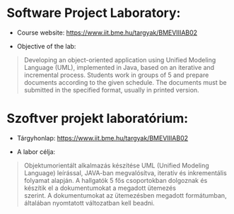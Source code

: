 # Software Project Laboratory:

 - Course website: https://www.iit.bme.hu/targyak/BMEVIIIAB02

 - Objective of the lab:

 > Developing an object-oriented application using Unified Modeling Language (UML),
implemented in Java, based on an iterative and incremental process. Students work
in groups of 5 and prepare documents according to the given schedule. The documents
must be submitted in the specified format, usually in printed version.

# Szoftver projekt laboratórium: 

 - Tárgyhonlap: https://www.iit.bme.hu/targyak/BMEVIIIAB02


 - A labor célja:

 > Objektumorientált alkalmazás készítése UML (Unified Modeling Language) leírással, 
JAVA-ban megvalósítva, iteratív és inkrementális folyamat alapján. A hallgatók 
5 fős csoportokban dolgoznak és készítik el a dokumentumokat a megadott ütemezés  
szerint. A dokumentumokat az ütemezésben megadott formátumban, általában 
nyomtatott változatban kell beadni. 
